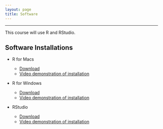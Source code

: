 ```yaml
---
layout: page
title: Software
---
```


---

This course will use R and RStudio.

## Software Installations

- R for Macs
  - [Download](https://cran.r-project.org/bin/macosx/)
  - [Video demonstration of installation](https://youtu.be/uxuuWXU-7UQ)

- R for Windows
  - [Download](https://cran.r-project.org/bin/windows/base/)
  - [Video demonstration of installation](https://youtu.be/Ohnk9hcxf9M)

- RStudio
  - [Download](https://www.rstudio.com/products/rstudio/download/)
  - [Video demonstration of installation](https://youtu.be/bM7Sfz-LADM)
